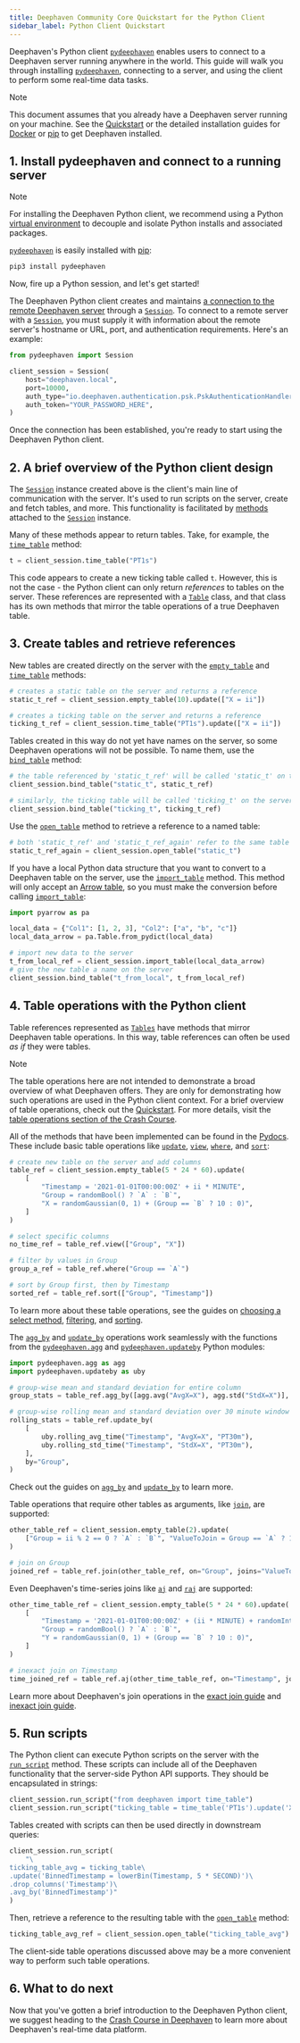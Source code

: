 ```yaml
---
title: Deephaven Community Core Quickstart for the Python Client
sidebar_label: Python Client Quickstart
---
```


Deephaven's Python client [`pydeephaven`](https://pypi.org/project/pydeephaven/) enables users to connect to a Deephaven server running anywhere in the world. This guide will walk you through installing [`pydeephaven`](https://pypi.org/project/pydeephaven/), connecting to a server, and using the client to perform some real-time data tasks.

> [!NOTE]
> This document assumes that you already have a Deephaven server running on your machine. See the [Quickstart](./quickstart.md) or the detailed installation guides for [Docker](./docker-install.md) or [pip](./pip-install.md) to get Deephaven installed.

## 1. Install pydeephaven and connect to a running server

> [!NOTE]
> For installing the Deephaven Python client, we recommend using a Python [virtual environment](https://docs.python.org/3/library/venv.html) to decouple and isolate Python installs and associated packages.

[`pydeephaven`](https://pypi.org/project/pydeephaven/) is easily installed with [pip](https://en.wikipedia.org/wiki/Pip_(package_manager)):

```sh
pip3 install pydeephaven
```

Now, fire up a Python session, and let's get started!

The Deephaven Python client creates and maintains [a connection to the remote Deephaven server](./pip-install.md#start-a-deephaven-server) through a [`Session`](/core/client-api/python/code/pydeephaven.session.html#pydeephaven.session.Session). To connect to a remote server with a [`Session`](/core/client-api/python/code/pydeephaven.session.html#pydeephaven.session.Session), you must supply it with information about the remote server's hostname or URL, port, and authentication requirements. Here's an example:

```python docker-config=pyclient test-set=1
from pydeephaven import Session

client_session = Session(
    host="deephaven.local",
    port=10000,
    auth_type="io.deephaven.authentication.psk.PskAuthenticationHandler",
    auth_token="YOUR_PASSWORD_HERE",
)
```

Once the connection has been established, you're ready to start using the Deephaven Python client.

## 2. A brief overview of the Python client design

The [`Session`](/core/client-api/python/code/pydeephaven.session.html#pydeephaven.session.Session) instance created above is the client's main line of communication with the server. It's used to run scripts on the server, create and fetch tables, and more. This functionality is facilitated by [methods](/core/client-api/python/code/pydeephaven.session.html#pydeephaven.session.Session) attached to the [`Session`](/core/client-api/python/code/pydeephaven.session.html#pydeephaven.session.Session) instance.

Many of these methods appear to return tables. Take, for example, the [`time_table`](/core/client-api/python/code/pydeephaven.session.html#pydeephaven.session.Session.time_table) method:

```python docker-config=pyclient test-set=1
t = client_session.time_table("PT1s")
```

This code appears to create a new ticking table called `t`. However, this is not the case - the Python client can only return _references_ to tables on the server. These references are represented with a [`Table`](/core/client-api/python/code/pydeephaven.table.html#pydeephaven.table.Table) class, and that class has its own methods that mirror the table operations of a true Deephaven table.

## 3. Create tables and retrieve references

New tables are created directly on the server with the [`empty_table`](../reference/table-operations/create/emptyTable.md) and [`time_table`](../reference/table-operations/create/timeTable.md) methods:

```python test-set=1
# creates a static table on the server and returns a reference
static_t_ref = client_session.empty_table(10).update(["X = ii"])

# creates a ticking table on the server and returns a reference
ticking_t_ref = client_session.time_table("PT1s").update(["X = ii"])
```

Tables created in this way do not yet have names on the server, so some Deephaven operations will not be possible. To name them, use the [`bind_table`](/core/client-api/python/code/pydeephaven.session.html#pydeephaven.session.Session.bind_table) method:

```python test-set=1
# the table referenced by 'static_t_ref' will be called 'static_t' on the server
client_session.bind_table("static_t", static_t_ref)

# similarly, the ticking table will be called 'ticking_t' on the server
client_session.bind_table("ticking_t", ticking_t_ref)
```

Use the [`open_table`](/core/client-api/python/code/pydeephaven.session.html#pydeephaven.session.Session.open_table) method to retrieve a reference to a named table:

```python test-set=1
# both 'static_t_ref' and 'static_t_ref_again' refer to the same table 'static_t'
static_t_ref_again = client_session.open_table("static_t")
```

If you have a local Python data structure that you want to convert to a Deephaven table on the server, use the [`import_table`](/core/client-api/python/code/pydeephaven.session.html#pydeephaven.session.Session.import_table) method. This method will only accept an [Arrow table](https://arrow.apache.org/docs/python/generated/pyarrow.Table.html), so you must make the conversion before calling [`import_table`](/core/client-api/python/code/pydeephaven.session.html#pydeephaven.session.Session.import_table):

```python test-set=1
import pyarrow as pa

local_data = {"Col1": [1, 2, 3], "Col2": ["a", "b", "c"]}
local_data_arrow = pa.Table.from_pydict(local_data)

# import new data to the server
t_from_local_ref = client_session.import_table(local_data_arrow)
# give the new table a name on the server
client_session.bind_table("t_from_local", t_from_local_ref)
```

## 4. Table operations with the Python client

Table references represented as [`Tables`](/core/client-api/python/code/pydeephaven.table.html#pydeephaven.table.Table) have methods that mirror Deephaven table operations. In this way, table references can often be used _as if_ they were tables.

> [!NOTE]
> The table operations here are not intended to demonstrate a broad overview of what Deephaven offers. They are only for demonstrating how such operations are used in the Python client context. For a brief overview of table operations, check out the [Quickstart](./quickstart.md#4-working-with-deephaven-tables). For more details, visit the [table operations section of the Crash Course](./crash-course/table-ops.md).

All of the methods that have been implemented can be found in the [Pydocs](/core/client-api/python/code/pydeephaven.table.html#pydeephaven.table.Table). These include basic table operations like [`update`](../reference/table-operations/select/update.md), [`view`](../reference/table-operations/select/view.md), [`where`](../reference/table-operations/filter/where.md), and [`sort`](../reference/table-operations/sort/sort.md):

```python test-set=1
# create new table on the server and add columns
table_ref = client_session.empty_table(5 * 24 * 60).update(
    [
        "Timestamp = '2021-01-01T00:00:00Z' + ii * MINUTE",
        "Group = randomBool() ? `A` : `B`",
        "X = randomGaussian(0, 1) + (Group == `B` ? 10 : 0)",
    ]
)

# select specific columns
no_time_ref = table_ref.view(["Group", "X"])

# filter by values in Group
group_a_ref = table_ref.where("Group == `A`")

# sort by Group first, then by Timestamp
sorted_ref = table_ref.sort(["Group", "Timestamp"])
```

To learn more about these table operations, see the guides on [choosing a select method](../how-to-guides/use-select-view-update.md), [filtering](../how-to-guides/use-filters.md), and [sorting](../how-to-guides/sort.md).

The [`agg_by`](../reference/table-operations/group-and-aggregate/aggBy.md) and [`update_by`](../reference/table-operations/update-by-operations/updateBy.md) operations work seamlessly with the functions from the [`pydeephaven.agg`](/core/client-api/python/code/pydeephaven.agg.html) and [`pydeephaven.updateby`](/core/client-api/python/code/pydeephaven.updateby.html) Python modules:

```python test-set=1
import pydeephaven.agg as agg
import pydeephaven.updateby as uby

# group-wise mean and standard deviation for entire column
group_stats = table_ref.agg_by([agg.avg("AvgX=X"), agg.std("StdX=X")], by="Group")

# group-wise rolling mean and standard deviation over 30 minute window
rolling_stats = table_ref.update_by(
    [
        uby.rolling_avg_time("Timestamp", "AvgX=X", "PT30m"),
        uby.rolling_std_time("Timestamp", "StdX=X", "PT30m"),
    ],
    by="Group",
)
```

Check out the guides on [`agg_by`](../how-to-guides/combined-aggregations.md) and [`update_by`](../how-to-guides/rolling-aggregations.md) to learn more.

Table operations that require other tables as arguments, like [`join`](../reference/table-operations/join/join.md), are supported:

```python test-set=1
other_table_ref = client_session.empty_table(2).update(
    ["Group = ii % 2 == 0 ? `A` : `B`", "ValueToJoin = Group == `A` ? 1234 : 5678"]
)

# join on Group
joined_ref = table_ref.join(other_table_ref, on="Group", joins="ValueToJoin")
```

Even Deephaven's time-series joins like [`aj`](../reference/table-operations/join/aj.md) and [`raj`](../reference/table-operations/join/raj.md) are supported:

```python test-set=1
other_time_table_ref = client_session.empty_table(5 * 24 * 60).update(
    [
        "Timestamp = '2021-01-01T00:00:00Z' + (ii * MINUTE) + randomInt(0, 59)",
        "Group = randomBool() ? `A` : `B`",
        "Y = randomGaussian(0, 1) + (Group == `B` ? 10 : 0)",
    ]
)

# inexact join on Timestamp
time_joined_ref = table_ref.aj(other_time_table_ref, on="Timestamp", joins="Y")
```

Learn more about Deephaven's join operations in the [exact join guide](../how-to-guides/joins-exact-relational.md) and [inexact join guide](../how-to-guides/joins-timeseries-range.md).

## 5. Run scripts

The Python client can execute Python scripts on the server with the [`run_script`](/core/client-api/python/code/pydeephaven.session.html#pydeephaven.session.Session.run_script) method. These scripts can include all of the Deephaven functionality that the server-side Python API supports. They should be encapsulated in strings:

```python test-set=1
client_session.run_script("from deephaven import time_table")
client_session.run_script("ticking_table = time_table('PT1s').update('X = ii')")
```

Tables created with scripts can then be used directly in downstream queries:

```python test-set=1
client_session.run_script(
    "\
ticking_table_avg = ticking_table\
.update('BinnedTimestamp = lowerBin(Timestamp, 5 * SECOND)')\
.drop_columns('Timestamp')\
.avg_by('BinnedTimestamp')"
)
```

Then, retrieve a reference to the resulting table with the [`open_table`](/core/client-api/python/code/pydeephaven.session.html#pydeephaven.session.Session.open_table) method:

```python test-set=1
ticking_table_avg_ref = client_session.open_table("ticking_table_avg")
```

The client-side table operations discussed above may be a more convenient way to perform such table operations.

## 6. What to do next

Now that you've gotten a brief introduction to the Deephaven Python client, we suggest heading to the [Crash Course in Deephaven](../getting-started/crash-course/get-started.md) to learn more about Deephaven's real-time data platform.
